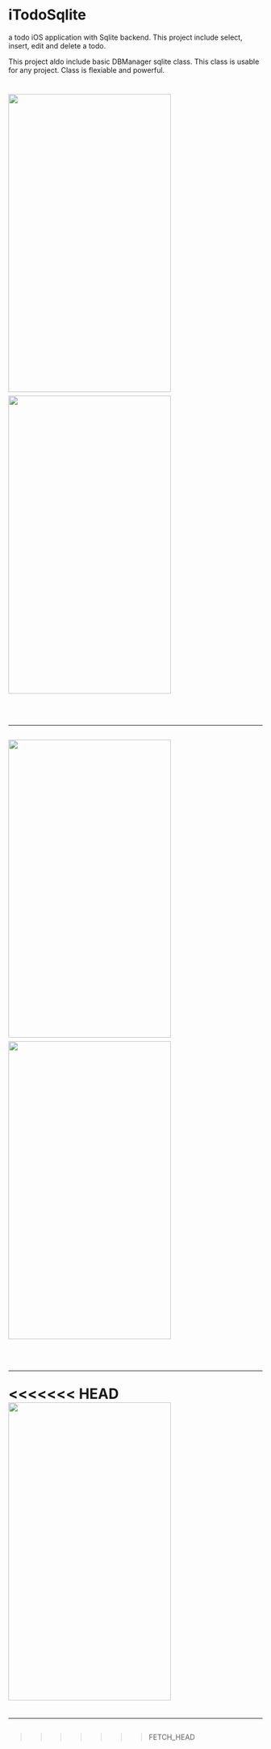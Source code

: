 iTodoSqlite
===========

a todo iOS application with Sqlite backend. This project include select, insert, edit and delete a todo.

This project aldo include basic DBManager sqlite class. This class is usable for any project. Class is flexiable and powerful.

<img src="https://github.com/ArslanBilal/iToDo/raw/master/iToDo/Images/img1.png" height="590" width="322">&nbsp;&nbsp;
<img src="https://github.com/ArslanBilal/iToDo/raw/master/iToDo/Images/img2.png" height="590" width="322"><br><br><hr>
<img src="https://github.com/ArslanBilal/iToDo/raw/master/iToDo/Images/img3.png" height="590" width="322">&nbsp;&nbsp;
<img src="https://github.com/ArslanBilal/iToDo/raw/master/iToDo/Images/img4.png" height="590" width="322"><br><br><hr>
<<<<<<< HEAD
<img src="https://github.com/ArslanBilal/iToDo/raw/master/iToDo/Images/img5.png" height="590" width="322">&nbsp;&nbsp;<hr>
=======
>>>>>>> FETCH_HEAD
